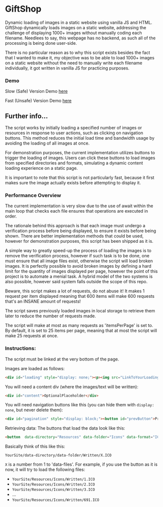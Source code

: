 # GiftShop

Dynamic loading of images in a static website using vanilla JS and HTML. GiftShop dynamically loads images on a static website, addressing the challenge of displaying 1000+ images without manually coding each filename. Needlees to say, this webpage has no backend, as such all of the processing is being done user-side.

There is no particular reason as to why this script exists besides the fact that I wanted to make it, my objective was to be able to load 1000+ images on a static website without the need to manually write each filename individually, it got written in vanilla JS for practicing purposes.

### Demo
Slow (Safe) Version Demo [here](https://oldcore.neocities.org/giftshop)

Fast (Unsafe) Version Demo [here](https://oldcore.neocities.org/Giftshop2)


## Further info...

The script works by initially loading a specified number of images or resources in response to user actions, such as clicking on navigation buttons. This method reduces the initial load time and bandwidth usage by avoiding the loading of all images at once.

For demonstration purposes, the current implementation utilizes buttons to trigger the loading of images. Users can click these buttons to load images from specified directories and formats, simulating a dynamic content loading experience on a static page.

It is important to note that this script is not particularly fast, because it first makes sure the image actually exists before attempting to display it.

### Performance Overview
The current implementation is very slow due to the use of await within the main loop that checks each file ensures that operations are executed in order.

The rationale behind this approach is that each image must undergo a verification process before being displayed, to ensure it exists before being shown. There are better implementation methods that could be used, however for demonstration purposes, this script has been shipped as it is.

A simple way to greatly speed-up the process of loading the images is to remove the verification process, however if such task is to be done, one must ensure that all image files exist, otherwise the script will load broken images. It is perfectly possible to avoid broken images by defining a hard limit for the quantity of images displayed per page, however the point of this project is to automate a menial task.
A hybrid model of the two systems is also possible, however said system falls outside the scope of this repo.

Beware, this script makes a lot of requests, do not
abuse it! It makes 1 request per item displayed
meaning that 600 items will make 600 requests
that's an INSANE amount of requests!

The script saves previously loaded images in local storage to retrieve them later to reduce the number of requests made.

 The script will make at most as many requests as 'itemsPerPage' is set to. By default, it is set to 25 items per page, meaning that at most the script will make 25 requests at once.

### Instructions:
The script must be linked at the very bottom of the page.

Images are loaded as follows:

```html
<div id="loading" style="display: none;"><p><img src="LinkToYourLoadingGifHere" alt="Loading..."><br>loading...</p></div>
```

You will need a content div (where the images/text will be written):

```html
<div id="content">OptionalPlaceholder</div>
```

You will need navigation buttons like this (you can hide them with `display: none`, but never delete them):

```html
<div id="pagination" style="display: block;"><button id="prevButton">Previous</button><button id="nextButton">Next</button></div>
```

Retrieving data:
The buttons that load the data look like this:

```html
<button  data-directory="Resources" data-folder="Icons" data-format="ICO" id="ButtonC" data-files="691">Written</button>
```

Basically think of this like this:

`YourSite/data-directory/data-folder/Written/X.ICO`

`X` is a number from 1 to 'data-files'. For example, if you use the button as it is now, it will try to load the following files:
- `YourSite/Resources/Icons/Written/1.ICO`
- `YourSite/Resources/Icons/Written/2.ICO`
- `YourSite/Resources/Icons/Written/3.ICO`
- ...
- `YourSite/Resources/Icons/Written/691.ICO`
